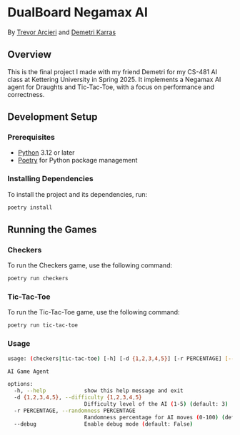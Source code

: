 # DualBoard Negamax AI

By [Trevor Arcieri](github.com/trevorxarcieri) and [Demetri Karras](github.com/demetri-0)

## Overview

This is the final project I made with my friend Demetri for my CS-481 AI class at Kettering University in Spring 2025. It implements a Negamax AI agent for Draughts and Tic-Tac-Toe, with a focus on performance and correctness.

## Development Setup

### Prerequisites

- [Python](https://www.python.org/downloads/) 3.12 or later
- [Poetry](https://python-poetry.org/docs/) for Python package management

### Installing Dependencies

To install the project and its dependencies, run:

```bash
poetry install
```

## Running the Games

### Checkers

To run the Checkers game, use the following command:

```bash
poetry run checkers
```

### Tic-Tac-Toe

To run the Tic-Tac-Toe game, use the following command:

```bash
poetry run tic-tac-toe
```

### Usage

```bash
usage: (checkers|tic-tac-toe) [-h] [-d {1,2,3,4,5}] [-r PERCENTAGE] [--debug]

AI Game Agent

options:
  -h, --help            show this help message and exit
  -d {1,2,3,4,5}, --difficulty {1,2,3,4,5}
                        Difficulty level of the AI (1-5) (default: 3)
  -r PERCENTAGE, --randomness PERCENTAGE
                        Randomness percentage for AI moves (0-100) (default: 0.0)
  --debug               Enable debug mode (default: False)

```
